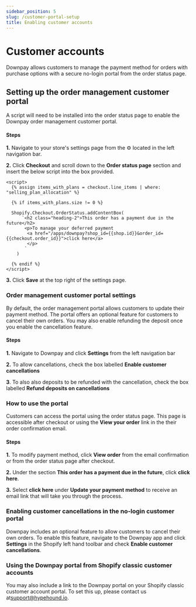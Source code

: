 ```yaml
---
sidebar_position: 5
slug: /customer-portal-setup
title: Enabling customer accounts
---
```


# Customer accounts

Downpay allows customers to manage the payment method for orders with purchase options with a secure no-login portal from the order status page. <!-- Enable either or both to allow customers more control to manage their orders. -->

<!-- >:::info Note
To set up Shopify customer accounts, review instructions provided [here](https://help.shopify.com/en/manual/customers/customer-accounts).
:::

## Shopify classic customer accounts

#### Steps

**1.** Click **Online Store** from your left navigation bar in Shopify Admin.

**2.** Click **Customize** on the theme you wish to add Downpay blocks to.

**3.** Login with a customer account using the top right account icon. 

Navigate to the **Classic customer accounts** template you are using from the dropdown menu at the top of the editor and then click the **Customer order** template. You may be asked to login to continue to the next step.

**4.** Select an order from the order list provided and hover below the order details section until you see a **+**. Click **Add block** and select the block named **Downpay App**. -->

## Setting up the order management customer portal

A script will need to be installed into the order status page to enable the Downpay order management customer portal.

#### Steps

**1.** Navigate to your store's settings page from the ⚙️ located in the left navigation bar.

**2.** Click **Checkout** and scroll down to the **Order status page** section and insert the below script into the box provided.

```
<script>
  {% assign items_with_plans = checkout.line_items | where: "selling_plan_allocation" %}

  {% if items_with_plans.size != 0 %}

  Shopify.Checkout.OrderStatus.addContentBox(
      `<h2 class="heading-2">This order has a payment due in the future</h2>
       <p>To manage your deferred payment 
        <a href="/apps/downpay?shop_id={{shop.id}}&order_id={{checkout.order_id}}">click here</a>
        </p>
       `
    )

  {% endif %}
</script>
```

**3.** Click **Save** at the top right of the settings page.

### Order management customer portal settings

By default, the order management portal allows customers to update their payment method. The portal offers an optional feature for customers to cancel their own orders. You may also enable refunding the deposit once you enable the cancellation feature.

#### Steps

**1.** Navigate to Downpay and click **Settings** from the left navigation bar

**2.** To allow cancellations, check the box labelled **Enable customer cancellations**

**3**. To also also deposits to be refunded with the cancellation, check the box labelled **Refund deposits on cancellations**

### How to use the portal

Customers can access the portal using the order status page. This page is accessible after checkout or using the **View your order** link in the their order confirmation email.

#### Steps

**1.** To modify payment method, click **View order** from the email confirmation or from the order status page after checkout.

**2.** Under the section **This order has a payment due in the future**, click **click here**.

**3.** Select **click here** under **Update your payment method** to receive an email link that will take you through the process.

### Enabling customer cancellations in the no-login customer portal

Downpay includes an optional feature to allow customers to cancel their own orders. To enable this feature, navigate to the Downpay app and click **Settings** in the Shopify left hand toolbar and check **Enable customer cancellations**. 

### Using the Downpay portal from Shopify classic customer accounts

You may also include a link to the Downpay portal on your Shopify classic customer account portal. To set this up, please contact us at[support@hypehound.io](mailto:support@hypehound.io).